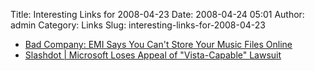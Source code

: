 Title: Interesting Links for 2008-04-23
Date: 2008-04-24 05:01
Author: admin
Category: Links
Slug: interesting-links-for-2008-04-23

-   [Bad Company: EMI Says You Can't Store Your Music Files Online][]
-   [Slashdot | Microsoft Loses Appeal of "Vista-Capable" Lawsuit][]

  [Bad Company: EMI Says You Can't Store Your Music Files Online]: http://consumerist.com/382824/emi-says-you-cant-store-your-music-files-online
  [Slashdot | Microsoft Loses Appeal of "Vista-Capable" Lawsuit]: http://yro.slashdot.org/article.pl?sid=08/04/22/2032232&from=rss
